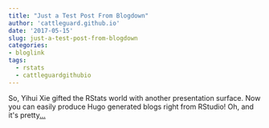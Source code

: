```yaml
---
title: "Just a Test Post From Blogdown"
author: 'cattleguard.github.io'
date: '2017-05-15'
slug: just-a-test-post-from-blogdown
categories:
- bloglink
tags:
  - rstats
  - cattleguardgithubio
---
```


So, Yihui Xie gifted the RStats world with another presentation surface. Now you can easily produce Hugo generated blogs right from RStudio! Oh, and it's pretty[... <i class="fas fa-external-link-alt"></i>](https://cattleguard.github.io/2017/05/15/just-a-test-post-from-blogdown/)

